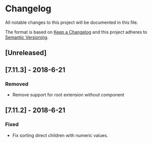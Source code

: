 # Changelog

All notable changes to this project will be documented in this file.

The format is based on [Keep a Changelog](http://keepachangelog.com/en/1.0.0/)
and this project adheres to [Semantic Versioning](http://semver.org/spec/v2.0.0.html).

## [Unreleased]

## [7.11.3] - 2018-6-21
### Removed
- Remove support for root extension without component

## [7.11.2] - 2018-6-21
### Fixed
- Fix sorting direct children with numeric values.
